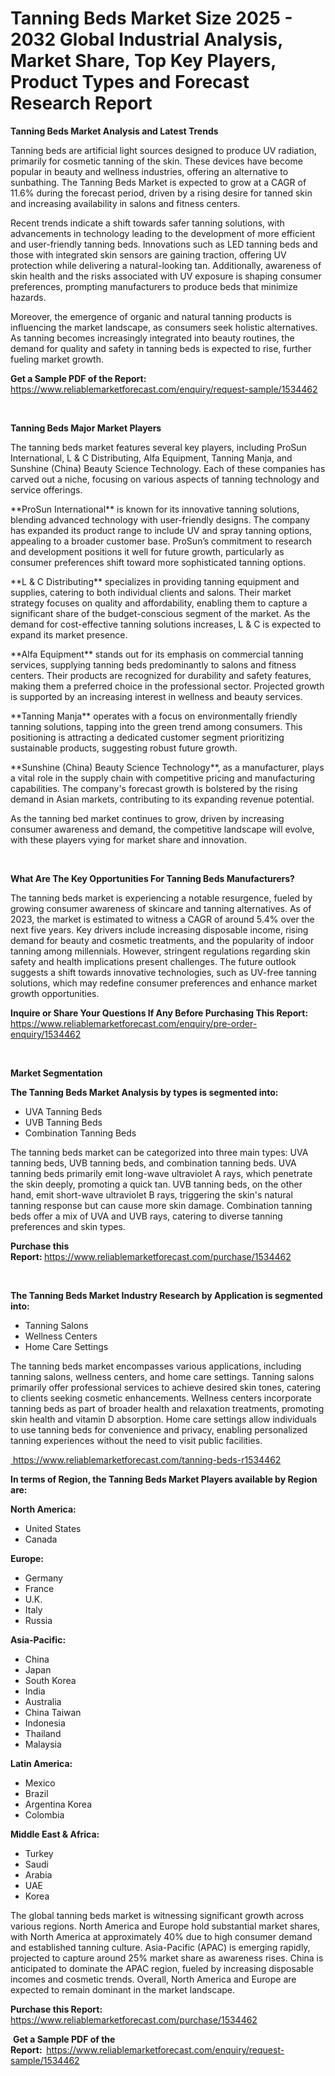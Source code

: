<p><h1>Tanning Beds Market Size 2025 - 2032 Global Industrial Analysis, Market Share, Top Key Players, Product Types and Forecast Research Report</h1></p><p><strong>Tanning Beds Market Analysis and Latest Trends</strong></p>
<p><p>Tanning beds are artificial light sources designed to produce UV radiation, primarily for cosmetic tanning of the skin. These devices have become popular in beauty and wellness industries, offering an alternative to sunbathing. The Tanning Beds Market is expected to grow at a CAGR of 11.6% during the forecast period, driven by a rising desire for tanned skin and increasing availability in salons and fitness centers.</p><p>Recent trends indicate a shift towards safer tanning solutions, with advancements in technology leading to the development of more efficient and user-friendly tanning beds. Innovations such as LED tanning beds and those with integrated skin sensors are gaining traction, offering UV protection while delivering a natural-looking tan. Additionally, awareness of skin health and the risks associated with UV exposure is shaping consumer preferences, prompting manufacturers to produce beds that minimize hazards.</p><p>Moreover, the emergence of organic and natural tanning products is influencing the market landscape, as consumers seek holistic alternatives. As tanning becomes increasingly integrated into beauty routines, the demand for quality and safety in tanning beds is expected to rise, further fueling market growth.</p></p>
<p><strong>Get a Sample PDF of the Report:&nbsp;</strong> <a href="https://www.reliablemarketforecast.com/enquiry/request-sample/1534462?utm_campaign=2445&utm_medium=2&utm_source=Github&utm_content=ia&utm_term=13042025&utm_id=tanning-beds">https://www.reliablemarketforecast.com/enquiry/request-sample/1534462</a></p>
<p>&nbsp;</p>
<p><strong>Tanning Beds Major Market Players</strong></p>
<p><p>The tanning beds market features several key players, including ProSun International, L & C Distributing, Alfa Equipment, Tanning Manja, and Sunshine (China) Beauty Science Technology. Each of these companies has carved out a niche, focusing on various aspects of tanning technology and service offerings.</p><p>**ProSun International** is known for its innovative tanning solutions, blending advanced technology with user-friendly designs. The company has expanded its product range to include UV and spray tanning options, appealing to a broader customer base. ProSun’s commitment to research and development positions it well for future growth, particularly as consumer preferences shift toward more sophisticated tanning options.</p><p>**L & C Distributing** specializes in providing tanning equipment and supplies, catering to both individual clients and salons. Their market strategy focuses on quality and affordability, enabling them to capture a significant share of the budget-conscious segment of the market. As the demand for cost-effective tanning solutions increases, L & C is expected to expand its market presence.</p><p>**Alfa Equipment** stands out for its emphasis on commercial tanning services, supplying tanning beds predominantly to salons and fitness centers. Their products are recognized for durability and safety features, making them a preferred choice in the professional sector. Projected growth is supported by an increasing interest in wellness and beauty services.</p><p>**Tanning Manja** operates with a focus on environmentally friendly tanning solutions, tapping into the green trend among consumers. This positioning is attracting a dedicated customer segment prioritizing sustainable products, suggesting robust future growth.</p><p>**Sunshine (China) Beauty Science Technology**, as a manufacturer, plays a vital role in the supply chain with competitive pricing and manufacturing capabilities. The company's forecast growth is bolstered by the rising demand in Asian markets, contributing to its expanding revenue potential.</p><p>As the tanning bed market continues to grow, driven by increasing consumer awareness and demand, the competitive landscape will evolve, with these players vying for market share and innovation.</p></p>
<p>&nbsp;</p>
<p><strong>What Are The Key Opportunities For Tanning Beds Manufacturers?</strong></p>
<p><p>The tanning beds market is experiencing a notable resurgence, fueled by growing consumer awareness of skincare and tanning alternatives. As of 2023, the market is estimated to witness a CAGR of around 5.4% over the next five years. Key drivers include increasing disposable income, rising demand for beauty and cosmetic treatments, and the popularity of indoor tanning among millennials. However, stringent regulations regarding skin safety and health implications present challenges. The future outlook suggests a shift towards innovative technologies, such as UV-free tanning solutions, which may redefine consumer preferences and enhance market growth opportunities.</p></p>
<p><strong>Inquire or Share Your Questions If Any Before Purchasing This Report:</strong> <a href="https://www.reliablemarketforecast.com/enquiry/pre-order-enquiry/1534462?utm_campaign=2445&utm_medium=2&utm_source=Github&utm_content=ia&utm_term=13042025&utm_id=tanning-beds">https://www.reliablemarketforecast.com/enquiry/pre-order-enquiry/1534462</a></p>
<p>&nbsp;</p>
<p><strong>Market Segmentation</strong></p>
<p><strong>The Tanning Beds Market Analysis by types is segmented into:</strong></p>
<p><ul><li>UVA Tanning Beds</li><li>UVB Tanning Beds</li><li>Combination Tanning Beds</li></ul></p>
<p><p>The tanning beds market can be categorized into three main types: UVA tanning beds, UVB tanning beds, and combination tanning beds. UVA tanning beds primarily emit long-wave ultraviolet A rays, which penetrate the skin deeply, promoting a quick tan. UVB tanning beds, on the other hand, emit short-wave ultraviolet B rays, triggering the skin's natural tanning response but can cause more skin damage. Combination tanning beds offer a mix of UVA and UVB rays, catering to diverse tanning preferences and skin types.</p></p>
<p><strong>Purchase this Report:&nbsp;</strong><a href="https://www.reliablemarketforecast.com/purchase/1534462?utm_campaign=2445&utm_medium=2&utm_source=Github&utm_content=ia&utm_term=13042025&utm_id=tanning-beds">https://www.reliablemarketforecast.com/purchase/1534462</a></p>
<p>&nbsp;</p>
<p><strong>The Tanning Beds Market Industry Research by Application is segmented into:</strong></p>
<p><ul><li>Tanning Salons</li><li>Wellness Centers</li><li>Home Care Settings</li></ul></p>
<p><p>The tanning beds market encompasses various applications, including tanning salons, wellness centers, and home care settings. Tanning salons primarily offer professional services to achieve desired skin tones, catering to clients seeking cosmetic enhancements. Wellness centers incorporate tanning beds as part of broader health and relaxation treatments, promoting skin health and vitamin D absorption. Home care settings allow individuals to use tanning beds for convenience and privacy, enabling personalized tanning experiences without the need to visit public facilities.</p></p>
<p><a href="https://www.reliablemarketforecast.com/tanning-beds-r1534462?utm_campaign=2445&utm_medium=2&utm_source=Github&utm_content=ia&utm_term=13042025&utm_id=tanning-beds">&nbsp;https://www.reliablemarketforecast.com/tanning-beds-r1534462</a></p>
<p><strong>In terms of Region, the Tanning Beds Market Players available by Region are:</strong></p>
<p>
    <p> <strong> North America: </strong>
        <ul>
            <li>United States</li>
            <li>Canada</li>
        </ul>
        </p> 
    <p> <strong> Europe: </strong>
        <ul>
            <li>Germany</li>
            <li>France</li>
            <li>U.K.</li>
            <li>Italy</li>
            <li>Russia</li>
        </ul>
        </p> 
    <p> <strong> Asia-Pacific: </strong>
        <ul>
            <li>China</li>
            <li>Japan</li>
            <li>South Korea</li>
            <li>India</li>
            <li>Australia</li>
            <li>China Taiwan</li>
            <li>Indonesia</li>
            <li>Thailand</li>
            <li>Malaysia</li>
        </ul>
        </p> 
    <p> <strong> Latin America: </strong>
        <ul>
            <li>Mexico</li>
            <li>Brazil</li>
            <li>Argentina Korea</li>
            <li>Colombia</li>
        </ul>
        </p> 
    <p> <strong> Middle East & Africa: </strong>
        <ul>
            <li>Turkey</li>
            <li>Saudi</li>
            <li>Arabia</li>
            <li>UAE</li>
            <li>Korea</li>
        </ul>
    </p>
    </p>
<p><p>The global tanning beds market is witnessing significant growth across various regions. North America and Europe hold substantial market shares, with North America at approximately 40% due to high consumer demand and established tanning culture. Asia-Pacific (APAC) is emerging rapidly, projected to capture around 25% market share as awareness rises. China is anticipated to dominate the APAC region, fueled by increasing disposable incomes and cosmetic trends. Overall, North America and Europe are expected to remain dominant in the market landscape.</p></p>
<p><strong>Purchase this Report: </strong><a href="https://www.reliablemarketforecast.com/purchase/1534462?utm_campaign=2445&utm_medium=2&utm_source=Github&utm_content=ia&utm_term=13042025&utm_id=tanning-beds">https://www.reliablemarketforecast.com/purchase/1534462</a></p>
<p>&nbsp;<strong>Get a Sample PDF of the Report:&nbsp;&nbsp;</strong><a href="https://www.reliablemarketforecast.com/enquiry/request-sample/1534462?utm_campaign=2445&utm_medium=2&utm_source=Github&utm_content=ia&utm_term=13042025&utm_id=tanning-beds">https://www.reliablemarketforecast.com/enquiry/request-sample/1534462</a></p>
<p><strong></strong></p>
<p><p></p><p></p><p></p></p>